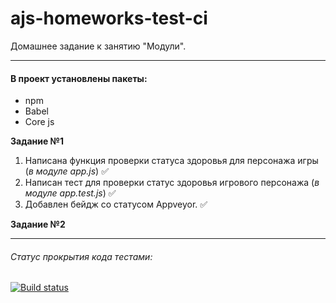 # ajs-homeworks-test-ci

Домашнее задание к занятию "Модули".

***

#### В проект установлены пакеты:

+ npm
+ Babel
+ Core js

**Задание №1**

1. Написана функция проверки статуса здоровья для персонажа игры (*в модуле app.js*) ✅
2. Написан тест для проверки статус здоровья игрового персонажа (*в модуле app.test.js*) ✅
3. Добавлен бейдж со статусом Appveyor. ✅

**Задание №2**

***

###### Статус прокрытия кода тестами:
[![Build status](https://ci.appveyor.com/api/projects/status/mlkf7fonkcnb3egi?svg=true)](https://ci.appveyor.com/project/Nikolay87-ru/ajs-homeworks-test-ci)
